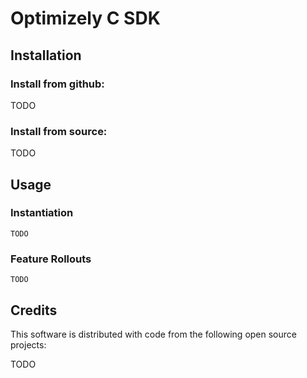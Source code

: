 # Optimizely C SDK

## Installation

### Install from github:

TODO

### Install from source:

TODO

## Usage

### Instantiation

```
TODO
```

### Feature Rollouts

```
TODO
```

## Credits

This software is distributed with code from the following open source projects:

TODO

